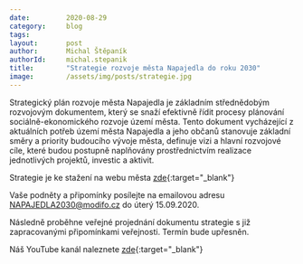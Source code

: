 ```yaml
---
date:         2020-08-29
category:     blog
tags:         
layout:       post
author:       Michal Štěpaník
authorId:     michal.stepanik
title:        "Strategie rozvoje města Napajedla do roku 2030"
image:        /assets/img/posts/strategie.jpg
---  
```



Strategický plán rozvoje města Napajedla je základním střednědobým rozvojovým dokumentem, který se snaží efektivně řídit procesy plánování sociálně-ekonomického rozvoje území města. Tento dokument vycházející z aktuálních potřeb území města Napajedla a jeho občanů stanovuje základní směry a priority budoucího vývoje města, definuje vizi a hlavní rozvojové cíle, které budou postupně naplňovány prostřednictvím realizace jednotlivých projektů, investic a aktivit.




Strategie je ke stažení na webu města [zde](https://www.napajedla.cz/evt_file.php?file=15391){:target="_blank"}
 

Vaše podněty a připomínky posílejte na emailovou adresu 
NAPAJEDLA2030@modifo.cz 
do úterý 15.09.2020.

Následně proběhne veřejné projednání dokumentu strategie s již zapracovanými připomínkami veřejnosti. Termín bude upřesněn.


Náš YouTube kanál naleznete [zde](https://www.youtube.com/channel/UCgoN2Mo3r-xe0iO6N5HRWHA){:target="_blank"}
